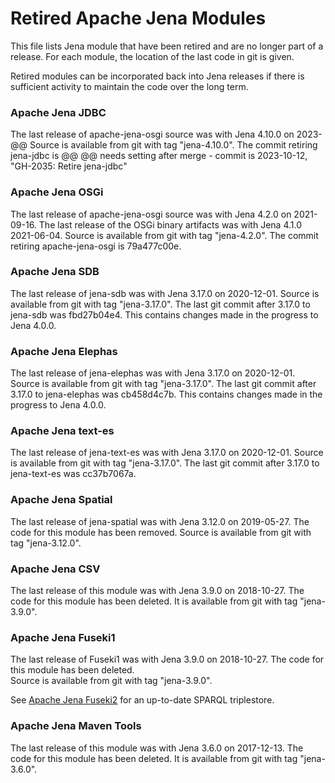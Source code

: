 # Retired Apache Jena Modules

This file lists Jena module that have been retired and are no longer part of a
release. For each module, the location of the last code in git is given.

Retired modules can be incorporated back into Jena releases if there is
sufficient activity to maintain the code over the long term.

### Apache Jena JDBC

The last release of apache-jena-osgi source was with Jena 4.10.0 on 2023-@@
Source is available from git with tag "jena-4.10.0".
The commit retiring jena-jdbc is @@
@@ needs setting after merge - commit is 2023-10-12, "GH-2035: Retire jena-jdbc"

### Apache Jena OSGi

The last release of apache-jena-osgi source was with Jena 4.2.0 on 2021-09-16.
The last release of the OSGi binary artifacts was with Jena 4.1.0 2021-06-04.
Source is available from git with tag "jena-4.2.0".
The commit retiring apache-jena-osgi is 79a477c00e.

### Apache Jena SDB

The last release of jena-sdb was with Jena 3.17.0 on 2020-12-01.
Source is available from git with tag "jena-3.17.0".
The last git commit after 3.17.0 to jena-sdb was fbd27b04e4.
This contains changes made in the progress to Jena 4.0.0.

### Apache Jena Elephas

The last release of jena-elephas was with Jena 3.17.0 on 2020-12-01.
Source is available from git with tag "jena-3.17.0".
The last git commit after 3.17.0 to jena-elephas was cb458d4c7b.
This contains changes made in the progress to Jena 4.0.0.

### Apache Jena text-es

The last release of jena-text-es was with Jena 3.17.0 on 2020-12-01.
Source is available from git with tag "jena-3.17.0".
The last git commit after 3.17.0 to jena-text-es was cc37b7067a.

### Apache Jena Spatial

The last release of jena-spatial was with Jena 3.12.0 on 2019-05-27.
The code for this module has been removed.
Source is available from git with tag "jena-3.12.0".

### Apache Jena CSV

The last release of this module was with Jena 3.9.0 on 2018-10-27.
The code for this module has been deleted. 
It is available from git with tag "jena-3.9.0".

### Apache Jena Fuseki1

The last release of Fuseki1 was with Jena 3.9.0 on 2018-10-27.
The code for this module has been deleted.  
Source is available from git with tag "jena-3.9.0".

See [Apache Jena Fuseki2](jena-fuseki2) for an up-to-date 
SPARQL triplestore.

### Apache Jena Maven Tools

The last release of this module was with Jena 3.6.0 on 2017-12-13.
The code for this module has been deleted. 
It is available from git with tag "jena-3.6.0".
